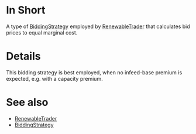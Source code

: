 # In Short
A type of [BiddingStrategy](./BiddingStrategy) employed by [RenewableTrader](../Agents/RenewableTrader) that calculates bid prices to equal marginal cost.

# Details
This bidding strategy is best employed, when no infeed-base premium is expected, e.g. with a capacity premium. 

# See also
* [RenewableTrader](../Agents/RenewableTrader)
* [BiddingStrategy](./BiddingStrategy)